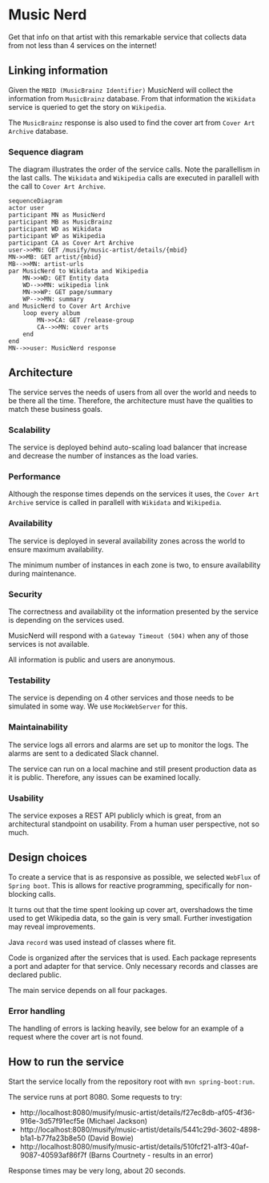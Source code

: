 # Music Nerd

Get that info on that artist with this remarkable service that collects data from not less than 4 services on the internet!

## Linking information

Given the `MBID (MusicBrainz Identifier)` MusicNerd will collect the information from `MusicBrainz` database. From that information the `Wikidata` service is queried to get the story on `Wikipedia`.

The `MusicBrainz` response is also used to find the cover art from `Cover Art Archive` database.

### Sequence diagram

The diagram illustrates the order of the service calls. Note the parallellism in the last calls. The `Wikidata` and `Wikipedia` calls are executed in parallell with the call to `Cover Art Archive`.

```mermaid
sequenceDiagram
actor user
participant MN as MusicNerd
participant MB as MusicBrainz
participant WD as Wikidata
participant WP as Wikipedia
participant CA as Cover Art Archive
user->>MN: GET /musify/music-artist/details/{mbid} 
MN->>MB: GET artist/{mbid}
MB-->>MN: artist-urls
par MusicNerd to Wikidata and Wikipedia
    MN->>WD: GET Entity data
    WD-->>MN: wikipedia link
    MN->>WP: GET page/summary
    WP-->>MN: summary
and MusicNerd to Cover Art Archive
    loop every album
        MN->>CA: GET /release-group
        CA-->>MN: cover arts
    end
end
MN-->>user: MusicNerd response
```

## Architecture

The service serves the needs of users from all over the world and needs to be there all the time. Therefore, the architecture must have the qualities to match these business goals.

### Scalability
The service is deployed behind auto-scaling load balancer that increase and decrease the number of instances as the load varies.

### Performance
Although the response times depends on the services it uses, the `Cover Art Archive` service is called in parallell with `Wikidata` and `Wikipedia`. 

### Availability
The service is deployed in several availability zones across the world to ensure maximum availability.

The minimum number of instances in each zone is two, to ensure availability during maintenance.

### Security
The correctness and availability ot the information presented by the service is depending on the services used. 

MusicNerd will respond with a `Gateway Timeout (504)` when any of those services is not available.

All information is public and users are anonymous.

### Testability
The service is depending on 4 other services and those needs to be simulated in some way. 
We use `MockWebServer` for this.

### Maintainability
The service logs all errors and alarms are set up to monitor the logs. The alarms are sent to a dedicated Slack channel.

The service can run on a local machine and still present production data as it is public. Therefore, any issues can be examined locally.

### Usability
The service exposes a REST API publicly which is great, from an architectural standpoint on usability.
From a human user perspective, not so much.

## Design choices

To create a service that is as responsive as possible, we selected `WebFlux` of `Spring boot`. This is allows for 
reactive programming, specifically for non-blocking calls. 

It turns out that the time spent looking up cover art, overshadows the time used to get Wikipedia data, so the gain is 
very small. Further investigation may reveal improvements.

Java `record` was used instead of classes where fit.

Code is organized after the services that is used. Each package represents a port and adapter for that service. Only necessary records and classes are declared public.

The main service depends on all four packages.

### Error handling
The handling of errors is lacking heavily, see below for an example of a request where the cover art is not found. 

## How to run the service

Start the service locally from the repository root with `mvn spring-boot:run`.

The service runs at port 8080. Some requests to try:
- http://localhost:8080/musify/music-artist/details/f27ec8db-af05-4f36-916e-3d57f91ecf5e (Michael Jackson)
- http://localhost:8080/musify/music-artist/details/5441c29d-3602-4898-b1a1-b77fa23b8e50 (David Bowie)
- http://localhost:8080/musify/music-artist/details/510fcf21-a1f3-40af-9087-40593af86f7f (Barns Courtnety - results in an error)

Response times may be very long, about 20 seconds.
